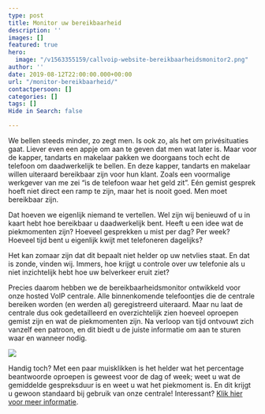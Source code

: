 ```yaml
---
type: post
title: Monitor uw bereikbaarheid
description: ''
images: []
featured: true
hero:
  image: "/v1563355159/callvoip-website-bereikbaarheidsmonitor2.png"
author: ''
date: 2019-08-12T22:00:00.000+00:00
url: "/monitor-bereikbaarheid/"
contactpersoon: []
categories: []
tags: []
Hide in Search: false

---
```

We bellen steeds minder, zo zegt men. Is ook zo, als het om privésituaties gaat. Liever even een appje om aan te geven dat men wat later is. Maar voor de kapper, tandarts en makelaar pakken we doorgaans toch echt de telefoon om daadwerkelijk te bellen. En deze kapper, tandarts en makelaar willen uiteraard bereikbaar zijn voor hun klant. Zoals een voormalige werkgever van me zei “is de telefoon waar het geld zit”. Eén gemist gesprek hoeft niet direct een ramp te zijn, maar het is nooit goed. Men moet bereikbaar zijn.

Dat hoeven we eigenlijk niemand te vertellen. Wel zijn wij benieuwd of u in kaart hebt hoe bereikbaar u daadwerkelijk bent. Heeft u een idee wat de piekmomenten zijn? Hoeveel gesprekken u mist per dag? Per week? Hoeveel tijd bent u eigenlijk kwijt met telefoneren dagelijks?

Het kan zomaar zijn dat dit bepaalt niet helder op uw netvlies staat. En dat is zonde, vinden wij. Immers, hoe krijgt u controle over uw telefonie als u niet inzichtelijk hebt hoe uw belverkeer eruit ziet?

Precies daarom hebben we de bereikbaarheidsmonitor ontwikkeld voor onze hosted VoIP centrale. Alle binnenkomende telefoontjes die de centrale bereiken worden (en werden al) geregistreerd uiteraard. Maar nu laat de centrale dus ook gedetailleerd en overzichtelijk zien hoeveel oproepen gemist zijn en wat de piekmomenten zijn. Na verloop van tijd ontvouwt zich vanzelf een patroon, en dit biedt u de juiste informatie om aan te sturen waar en wanneer nodig.

![](https://res.cloudinary.com/callvoip/image/upload/v1563355159/callvoip-website-bereikbaarheidsmonitor2.png)

Handig toch? Met een paar muisklikken is het helder wat het percentage beantwoorde oproepen is geweest voor de dag of week; weet u wat de gemiddelde gespreksduur is en weet u wat het piekmoment is. En dit krijgt u gewoon standaard bij gebruik van onze centrale! Interessant? [Klik hier voor meer informatie](/telefonie/bereikbaarheidsmonitor/).